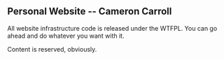 Personal Website -- Cameron Carroll
-----------------------------------

All website infrastructure code is released under the WTFPL. You can go ahead and do whatever you want with it.

Content is reserved, obviously.